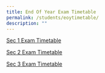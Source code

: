 ```yaml
---
title: End Of Year Exam Timetable
permalink: /students/eoytimetable/
description: ""
---
```

[Sec 1 Exam Timetable](/files/School%20timetable/eoy%20exam%20tt%202023%20sec%201.pdf)

[Sec 2 Exam Timetable](/files/eoy%20exam%202023%202e2n%20final_16%20aug.pdf)

[Sec 3 Exam Timetable](/files/School%20timetable/eoy%20exam%20tt%202023%20sec%203.pdf)